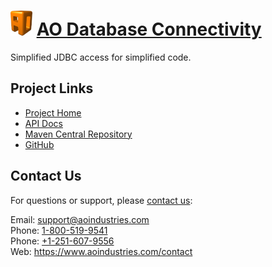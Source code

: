 # [<img src="ao-logo.png" alt="AO Logo" width="35" height="40">](https://www.aoindustries.com/) [AO Database Connectivity](https://www.aoindustries.com/ao-dbc/)
Simplified JDBC access for simplified code.

## Project Links
* [Project Home](https://www.aoindustries.com/ao-dbc/)
* [API Docs](https://www.aoindustries.com/ao-dbc/apidocs/)
* [Maven Central Repository](https://search.maven.org/#search|gav|1|g:%22com.aoindustries%22%20AND%20a:%22ao-dbc%22)
* [GitHub](https://github.com/aoindustries/ao-dbc)

## Contact Us
For questions or support, please [contact us](https://www.aoindustries.com/contact):

Email: [support@aoindustries.com](mailto:support@aoindustries.com)  
Phone: [1-800-519-9541](tel:1-800-519-9541)  
Phone: [+1-251-607-9556](tel:+1-251-607-9556)  
Web: https://www.aoindustries.com/contact

